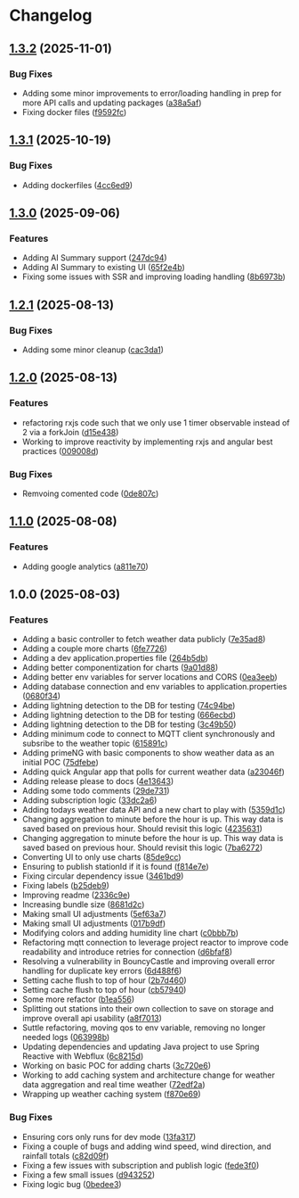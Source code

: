 # Changelog

## [1.3.2](https://github.com/ajcuddeback/nimbus/compare/v1.3.1...v1.3.2) (2025-11-01)


### Bug Fixes

* Adding some minor improvements to error/loading handling in prep for more API calls and updating packages ([a38a5af](https://github.com/ajcuddeback/nimbus/commit/a38a5af366839adc1ff988e28dc33a10a91db982))
* Fixing docker files ([f9592fc](https://github.com/ajcuddeback/nimbus/commit/f9592fcce62022939cac23a2176853250235d2a7))

## [1.3.1](https://github.com/ajcuddeback/nimbus/compare/v1.3.0...v1.3.1) (2025-10-19)


### Bug Fixes

* Adding dockerfiles ([4cc6ed9](https://github.com/ajcuddeback/nimbus/commit/4cc6ed9f993fb4c39cde995e298eef1c1e0bec9f))

## [1.3.0](https://github.com/ajcuddeback/nimbus/compare/v1.2.1...v1.3.0) (2025-09-06)


### Features

* Adding AI Summary support ([247dc94](https://github.com/ajcuddeback/nimbus/commit/247dc9416ea4d97fd8c10bf4586e1838558878b1))
* Adding AI Summary to existing UI ([65f2e4b](https://github.com/ajcuddeback/nimbus/commit/65f2e4b36e87fbcd1ebe06da3bda20da7fbd173b))
* Fixing some issues with SSR and improving loading handling ([8b6973b](https://github.com/ajcuddeback/nimbus/commit/8b6973b458f99d2f38c503adcee1bfcfad4ab2b5))

## [1.2.1](https://github.com/ajcuddeback/nimbus/compare/v1.2.0...v1.2.1) (2025-08-13)


### Bug Fixes

* Adding some minor cleanup ([cac3da1](https://github.com/ajcuddeback/nimbus/commit/cac3da1b3df3f6c9493cf4846a886d58c9690eb1))

## [1.2.0](https://github.com/ajcuddeback/nimbus/compare/v1.1.0...v1.2.0) (2025-08-13)


### Features

* refactoring rxjs code such that we only use 1 timer observable instead of 2 via a forkJoin ([d15e438](https://github.com/ajcuddeback/nimbus/commit/d15e438aa8af9d0caf93731e15fa70ea1c64f20a))
* Working to improve reactivity by implementing rxjs and angular best practices ([009008d](https://github.com/ajcuddeback/nimbus/commit/009008d7a4ed87440716d9044c268b7c46276f3e))


### Bug Fixes

* Remvoing comented code ([0de807c](https://github.com/ajcuddeback/nimbus/commit/0de807c5817dd6738c1656f4fb0fbd7677e95acc))

## [1.1.0](https://github.com/ajcuddeback/nimbus/compare/v1.0.0...v1.1.0) (2025-08-08)


### Features

* Adding google analytics ([a811e70](https://github.com/ajcuddeback/nimbus/commit/a811e7007cc20b844f88b9f50175df6158d1fa2c))

## 1.0.0 (2025-08-03)


### Features

* Adding a basic controller to fetch weather data publicly ([7e35ad8](https://github.com/ajcuddeback/nimbus/commit/7e35ad81698f85c04f72d584ff9801e775e0e8a3))
* Adding a couple more charts ([6fe7726](https://github.com/ajcuddeback/nimbus/commit/6fe772643b8782fba5b702637ea3c09ca84c88c6))
* Adding a dev application.properties file ([264b5db](https://github.com/ajcuddeback/nimbus/commit/264b5db92f7e2a8251618488aaeb5f673d902d0a))
* Adding better componentization for charts ([9a01d88](https://github.com/ajcuddeback/nimbus/commit/9a01d88093f4d9d32637eb96a059eadd8173c9cf))
* Adding better env variables for server locations and CORS ([0ea3eeb](https://github.com/ajcuddeback/nimbus/commit/0ea3eebdf14002053b81ec36309e9848badb7f05))
* Adding database connection and env variables to application.properties ([0680f34](https://github.com/ajcuddeback/nimbus/commit/0680f348ec074b6bd4764094b87699ee7d0aa587))
* Adding lightning detection to the DB for testing ([74c94be](https://github.com/ajcuddeback/nimbus/commit/74c94bea39796915e44497da49db440af04c3e94))
* Adding lightning detection to the DB for testing ([666ecbd](https://github.com/ajcuddeback/nimbus/commit/666ecbde20fac5b51c6af3842c219c1b0bf3cdf5))
* Adding lightning detection to the DB for testing ([3c49b50](https://github.com/ajcuddeback/nimbus/commit/3c49b50f0033df86b791d07887f00aa07217fa75))
* Adding minimum code to connect to MQTT client synchronously and subsribe to the weather topic ([615891c](https://github.com/ajcuddeback/nimbus/commit/615891ca9981c8a3047f5444e71dfecc6bc3f672))
* Adding primeNG with basic components to show weather data as an initial POC ([75dfebe](https://github.com/ajcuddeback/nimbus/commit/75dfebee1cfadb3875fbad1e40cc4cfba3f48c0e))
* Adding quick Angular app that polls for current weather data ([a23046f](https://github.com/ajcuddeback/nimbus/commit/a23046f2f57d62bb836fe8ece4e0dcaeb2380c74))
* Adding release please to docs ([4e13643](https://github.com/ajcuddeback/nimbus/commit/4e1364350df6d8b1ce6ab1a51855e070c988125a))
* Adding some todo comments ([29de731](https://github.com/ajcuddeback/nimbus/commit/29de7314c99f3c24ad1b49a994ecbdea89f86e19))
* Adding subscription logic ([33dc2a6](https://github.com/ajcuddeback/nimbus/commit/33dc2a6d5d864ba9e66e6bb01cc71470515ff3ea))
* Adding todays weather data API and a new chart to play with ([5359d1c](https://github.com/ajcuddeback/nimbus/commit/5359d1c92bbe7008cac40c3194d3c31a3c8bf6c5))
* Changing aggregation to minute before the hour is up. This way data is saved based on previous hour. Should revisit this logic ([4235631](https://github.com/ajcuddeback/nimbus/commit/4235631b87dce68bd84973523ddf25a6fd6a115b))
* Changing aggregation to minute before the hour is up. This way data is saved based on previous hour. Should revisit this logic ([7ba6272](https://github.com/ajcuddeback/nimbus/commit/7ba6272b98939cec7c20308ad1d42dfa88c6f3fe))
* Converting UI to only use charts ([85de9cc](https://github.com/ajcuddeback/nimbus/commit/85de9cc93567c55798e3c112c6b224e45a599912))
* Ensuring to publish stationId if it is found ([f814e7e](https://github.com/ajcuddeback/nimbus/commit/f814e7eacbe7434e5151ebf4a706d70c650f6e07))
* Fixing circular dependency issue ([3461bd9](https://github.com/ajcuddeback/nimbus/commit/3461bd9fe0ff73123dc4a300dd00e82e953b2f61))
* Fixing labels ([b25deb9](https://github.com/ajcuddeback/nimbus/commit/b25deb9d8c4b2ad22d344f58a6ae7ba06b731072))
* Improving readme ([2336c9e](https://github.com/ajcuddeback/nimbus/commit/2336c9e91cb1b6da9c039b054cc4bd32e1580d98))
* Increasing bundle size ([8681d2c](https://github.com/ajcuddeback/nimbus/commit/8681d2c2cf718bf330848cbae2a355238a569275))
* Making small UI adjustments ([5ef63a7](https://github.com/ajcuddeback/nimbus/commit/5ef63a7d998ee595aa1f4e34ef42da63a4f1a301))
* Making small UI adjustments ([017b9df](https://github.com/ajcuddeback/nimbus/commit/017b9df67cd158ad584aec3aa7b6fc74dc368a86))
* Modifying colors and adding humidity line chart ([c0bbb7b](https://github.com/ajcuddeback/nimbus/commit/c0bbb7b6b3e434644e36e31eda21ec7ccb4cb01b))
* Refactoring mqtt connection to leverage project reactor to improve code readability and introduce retries for connection ([d6bfaf8](https://github.com/ajcuddeback/nimbus/commit/d6bfaf8bd82050d2e8a547be13996a95ec9d8cc0))
* Resolving a vulnerability in BouncyCastle and improving overall error handling for duplicate key errors ([6d488f6](https://github.com/ajcuddeback/nimbus/commit/6d488f64ac1ddc753790d7a917c565ac42180b50))
* Setting cache flush to top of hour ([2b7d460](https://github.com/ajcuddeback/nimbus/commit/2b7d4601090b6d24a7007e100d5530e0c0c47791))
* Setting cache flush to top of hour ([cb57940](https://github.com/ajcuddeback/nimbus/commit/cb5794075ad4bb76b5f979a606a967b6ecfc1907))
* Some more refactor ([b1ea556](https://github.com/ajcuddeback/nimbus/commit/b1ea55608ad05912e0a986ec6e01a5263084e579))
* Splitting out stations into their own collection to save on storage and improve overall api usability ([a8f7013](https://github.com/ajcuddeback/nimbus/commit/a8f70134d811960115d69673b586f0a82e0c04e5))
* Suttle refactoring, moving qos to env variable, removing no longer needed logs ([063998b](https://github.com/ajcuddeback/nimbus/commit/063998b9f5942d469d72fa10ad634779957a1d1f))
* Updating dependencies and updating Java project to use Spring Reactive with Webflux ([6c8215d](https://github.com/ajcuddeback/nimbus/commit/6c8215d4d992b3ec3a1f7aa5303b8059e79a9c51))
* Working on basic POC for adding charts ([3c720e6](https://github.com/ajcuddeback/nimbus/commit/3c720e6a409b73ecf3dc179befed8da4b9d9fdae))
* Working to add caching system and architecture change for weather data aggregation and real time weather ([72edf2a](https://github.com/ajcuddeback/nimbus/commit/72edf2af16d60ad7b32e0c99478dba69c0972f23))
* Wrapping up weather caching system ([f870e69](https://github.com/ajcuddeback/nimbus/commit/f870e6941ca6aada87af4560f811fb5e74b0dd8d))


### Bug Fixes

* Ensuring cors only runs for dev mode ([13fa317](https://github.com/ajcuddeback/nimbus/commit/13fa3171253aa5b43e12177663b271de2dae3e1f))
* Fixing a couple of bugs and adding wind speed, wind direction, and rainfall totals ([c82d09f](https://github.com/ajcuddeback/nimbus/commit/c82d09f8b02aadca898d79473909922bb05a5631))
* Fixing a few issues with subscription and publish logic ([fede3f0](https://github.com/ajcuddeback/nimbus/commit/fede3f0b29c669da5c7f7b86be7f30d5a106ea25))
* Fixing a few small issues ([d943252](https://github.com/ajcuddeback/nimbus/commit/d94325221fa032c441feadc9e32d0903f4c299da))
* Fixing logic bug ([0bedee3](https://github.com/ajcuddeback/nimbus/commit/0bedee3ca12de17e9f95f9f1628ed2c39b7f3c89))
